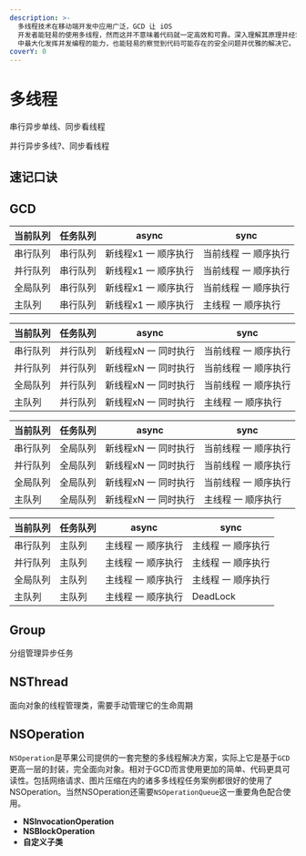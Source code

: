 ```yaml
---
description: >-
  多线程技术在移动端开发中应用广泛，GCD 让 iOS
  开发者能轻易的使用多线程，然而这并不意味着代码就一定高效和可靠。深入理解其原理并经常结合业务思考，才能在有限的线程控制 API
  中最大化发挥并发编程的能力，也能轻易的察觉到代码可能存在的安全问题并优雅的解决它。
coverY: 0
---
```


# 多线程

串行异步单线、同步看线程

并行异步多线?、同步看线程

## 速记口诀

## GCD

| 当前队列 | 任务队列 | async        | sync         |
| ---- | ---- | ---- | ---- |
| 串行队列 | 串行队列 | 新线程x1 一 顺序执行 | 当前线程 一 顺序执行  |
| 并行队列 | 串行队列 | 新线程x1 一 顺序执行 | 当前线程 一 顺序执行 |
| 全局队列 | 串行队列 | 新线程x1 一 顺序执行 | 当前线程 一 顺序执行 |
| 主队列  | 串行队列 | 新线程x1 一 顺序执行 | 主线程 一 顺序执行   |

| 当前队列 | 任务队列 | async        | sync         |
| ---- | ---- | ---- | ---- |
| 串行队列 | 并行队列 | 新线程xN 一 同时执行 | 当前线程 一 顺序执行  |
| 并行队列 | 并行队列 | 新线程xN 一 同时执行 | 当前线程 一 顺序执行 |
| 全局队列 | 并行队列 | 新线程xN 一 同时执行 | 当前线程 一 顺序执行 |
| 主队列  | 并行队列 | 新线程xN 一 同时执行 | 主线程 一 顺序执行   |

| 当前队列 | 任务队列  | async        | sync         |
| ---- | ----- | ---- | ---- |
| 串行队列 |  全局队列 | 新线程xN 一 同时执行 | 当前线程 一 顺序执行  |
| 并行队列 |  全局队列 | 新线程xN 一 同时执行 | 当前线程 一 顺序执行 |
| 全局队列 |  全局队列 | 新线程xN 一 同时执行 | 当前线程 一 顺序执行 |
| 主队列  |  全局队列 | 新线程xN 一 同时执行 | 主线程 一 顺序执行   |

| 当前队列 | 任务队列 | async      | sync       |
| ---- | ---- | ---- | ---- |
| 串行队列 | 主队列  | 主线程 一 顺序执行 | 主线程 一 顺序执行 |
| 并行队列 | 主队列  | 主线程 一 顺序执行 | 主线程 一 顺序执行 |
| 全局队列 | 主队列  | 主线程 一 顺序执行 | 主线程 一 顺序执行 |
| 主队列  | 主队列  | 主线程 一 顺序执行 | DeadLock   |

## Group

分组管理异步任务

## NSThread

面向对象的线程管理类，需要手动管理它的生命周期

## NSOperation

`NSOperation`是苹果公司提供的一套完整的多线程解决方案，实际上它是基于`GCD`更高一层的封装，完全面向对象。相对于GCD而言使用更加的简单、代码更具可读性。包括网络请求、图片压缩在内的诸多多线程任务案例都很好的使用了NSOperation。当然NSOperation还需要`NSOperationQueue`这一重要角色配合使用。

* **NSInvocationOperation**
* **NSBlockOperation**
* **自定义子类**
